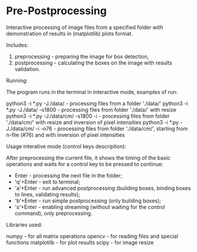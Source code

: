 # Pre-Postprocessing
Interactive processing of image files from a specified folder 
with demonstration of results in (matplotlib) plots format.

Includes:

1) preprocessing - preparing the image for box detection,
2) postprocessing - calculating the boxes on the image with results validation.

Running:

The program runs in the terminal in interactive mode, examples of run:

python3 -i *.py -J./data/			            - processing files from a folder './data/'
python3 -i *.py -J./data/ -s1800		      - processing files from folder './data/' with resize
python3 -i *.py -J./data/cm/ -s1800 -i		- processing files from folder './data/cm/' with resize and inversion of pixel intensities
python3 -i *.py -J./data/cm/ -i -n76 		   - processing files from folder './data/cm/', starting from n-flie (#76) and with inversion of pixel intensities

Usage interative mode (control keys description):

After preprocessing the current file, it shows the timing of the basic operations 
and waits for a control key to be pressed to continue:

- Enter 	- processing the next file in the folder;
- 'q'+Enter - exit to terminal;
- 'a'+Enter - run advanced postprocessing (building boxes, binding boxes to lines, validating results);
- 'b'+Enter - run simple postprocessing (only building boxes);
- 's'+Enter - enabling streaming (without waiting for the control command), only preprocessing.

Libraries used:

numpy		    - for all matrix operations
opencv		  - for reading files and special functions
matplotlib	- for plot results
scipy		    - for image resize

